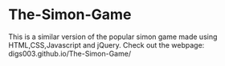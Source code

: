 # The-Simon-Game
This is a similar version of the popular simon game made using HTML,CSS,Javascript and jQuery.
Check out the webpage: digs003.github.io/The-Simon-Game/
